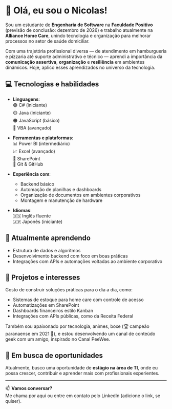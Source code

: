 # 👋 Olá, eu sou o Nicolas!

Sou um estudante de **Engenharia de Software** na **Faculdade Positivo** (previsão de conclusão: dezembro de 2026) e trabalho atualmente na **Alliance Home Care**, unindo tecnologia e organização para melhorar processos no setor de saúde domiciliar.

Com uma trajetória profissional diversa — de atendimento em hamburgueria e pizzaria até suporte administrativo e técnico — aprendi a importância da **comunicação assertiva**, **organização** e **resiliência** em ambientes dinâmicos. Hoje, aplico esses aprendizados no universo da tecnologia.

## 💻 Tecnologias e habilidades

- **Linguagens**:  
  🟢 C# (iniciante)  
  🟡 Java (iniciante)  
  🟠 JavaScript (básico)  
  🔵 VBA (avançado)

- **Ferramentas e plataformas**:  
  📊 Power BI (intermediário)  
  📈 Excel (avançado)  
  🧩 SharePoint  
  🧰 Git & GitHub  

- **Experiência com**:  
  - Backend básico  
  - Automação de planilhas e dashboards  
  - Organização de documentos em ambientes corporativos  
  - Montagem e manutenção de hardware

- **Idiomas**:  
  🇺🇸 Inglês fluente  
  🇯🇵 Japonês (iniciante)

## 🌱 Atualmente aprendendo

- Estrutura de dados e algoritmos  
- Desenvolvimento backend com foco em boas práticas  
- Integrações com APIs e automações voltadas ao ambiente corporativo  

## 🧠 Projetos e interesses

Gosto de construir soluções práticas para o dia a dia, como:

- Sistemas de estoque para home care com controle de acesso
- Automatizações em SharePoint
- Dashboards financeiros estilo Kanban
- Integrações com APIs públicas, como da Receita Federal

Também sou apaixonado por tecnologia, animes, boxe (🏆 campeão paranaense em 2021 🥊), e estou desenvolvendo um canal de conteúdo geek com um amigo, inspirado no Canal PeeWee.

## 🚀 Em busca de oportunidades

Atualmente, busco uma oportunidade de **estágio na área de TI**, onde eu possa crescer, contribuir e aprender mais com profissionais experientes.

---

📫 **Vamos conversar?**  
Me chama por aqui ou entre em contato pelo LinkedIn (adicione o link, se quiser).
